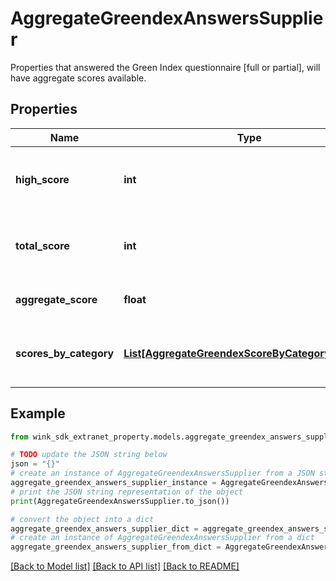 # AggregateGreendexAnswersSupplier

Properties that answered the Green Index questionnaire [full or partial], will have aggregate scores available.

## Properties

Name | Type | Description | Notes
------------ | ------------- | ------------- | -------------
**high_score** | **int** | The highest possible score from all questions | [optional] 
**total_score** | **int** | The total score from all questions answered | [optional] 
**aggregate_score** | **float** | Total score divided by high score | [optional] 
**scores_by_category** | [**List[AggregateGreendexScoreByCategorySupplier]**](AggregateGreendexScoreByCategorySupplier.md) | Aggregate scores by Green Index category | [optional] 

## Example

```python
from wink_sdk_extranet_property.models.aggregate_greendex_answers_supplier import AggregateGreendexAnswersSupplier

# TODO update the JSON string below
json = "{}"
# create an instance of AggregateGreendexAnswersSupplier from a JSON string
aggregate_greendex_answers_supplier_instance = AggregateGreendexAnswersSupplier.from_json(json)
# print the JSON string representation of the object
print(AggregateGreendexAnswersSupplier.to_json())

# convert the object into a dict
aggregate_greendex_answers_supplier_dict = aggregate_greendex_answers_supplier_instance.to_dict()
# create an instance of AggregateGreendexAnswersSupplier from a dict
aggregate_greendex_answers_supplier_from_dict = AggregateGreendexAnswersSupplier.from_dict(aggregate_greendex_answers_supplier_dict)
```
[[Back to Model list]](../README.md#documentation-for-models) [[Back to API list]](../README.md#documentation-for-api-endpoints) [[Back to README]](../README.md)



